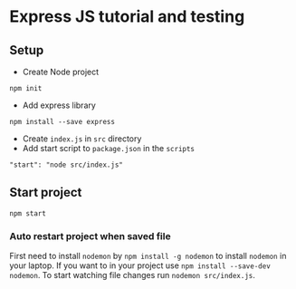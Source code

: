 # Express JS tutorial and testing

## Setup

- Create Node project 
```
npm init
```
- Add express library 
```
npm install --save express
```
- Create `index.js` in `src` directory
- Add start script to `package.json` in the `scripts`
```
"start": "node src/index.js"
```

## Start project

```
npm start
```

### Auto restart project when saved file

First need to install `nodemon` by `npm install -g nodemon` to install `nodemon` in your laptop. If you want to in your project use `npm install --save-dev nodemon`. To start watching file changes run `nodemon src/index.js`.
